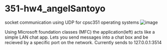# 351-hw4_angelSantoyo
socket communication using UDP for cpsc351 operating systems
![image](https://user-images.githubusercontent.com/26943671/199419102-685d5bd6-1d7d-4237-b366-1e3e374aa16d.png)

Using Microsoft foundation classes (MFC) the application(left) acts like a simple LAN chat app. Lets you send messages into a chat box and be recieved by a specific port on the network. Currently sends to 127.0.0.1:3514
